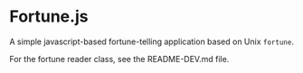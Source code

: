 Fortune.js
===========

A simple javascript-based fortune-telling application based on Unix `fortune`.

For the fortune reader class, see the README-DEV.md file.

